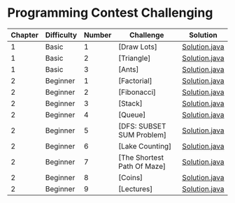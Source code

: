 # Programming Contest Challenging

| Chapter | Difficulty | Number | Challenge                     | Solution                                                           |
| ------- | ---------- | ------ | ----------------------------- | ------------------------------------------------------------------ |
|       1 |      Basic |      1 | [Draw Lots]                   | [Solution.java](src/chapter1/basic/example1/Solution.java?ts=4)    |
|       1 |      Basic |      2 | [Triangle]                    | [Solution.java](src/chapter1/basic/example2/Solution.java?ts=4)    |
|       1 |      Basic |      3 | [Ants]                        | [Solution.java](src/chapter1/basic/example3/Solution.java?ts=4)    |
|       2 |   Beginner |      1 | [Factorial]                   | [Solution.java](src/chapter2/beginner/example1/Solution.java?ts=4) |
|       2 |   Beginner |      2 | [Fibonacci]                   | [Solution.java](src/chapter2/beginner/example2/Solution.java?ts=4) |
|       2 |   Beginner |      3 | [Stack]                       | [Solution.java](src/chapter2/beginner/example3/Solution.java?ts=4) |
|       2 |   Beginner |      4 | [Queue]                       | [Solution.java](src/chapter2/beginner/example4/Solution.java?ts=4) |
|       2 |   Beginner |      5 | [DFS: SUBSET SUM Problem]     | [Solution.java](src/chapter2/beginner/example5/Solution.java?ts=4) |
|       2 |   Beginner |      6 | [Lake Counting]               | [Solution.java](src/chapter2/beginner/example6/Solution.java?ts=4) |
|       2 |   Beginner |      7 | [The Shortest Path Of Maze]   | [Solution.java](src/chapter2/beginner/example7/Solution.java?ts=4) |
|       2 |   Beginner |      8 | [Coins]                       | [Solution.java](src/chapter2/beginner/example8/Solution.java?ts=4) |
|       2 |   Beginner |      9 | [Lectures]                    | [Solution.java](src/chapter2/beginner/example9/Solution.java?ts=4) |